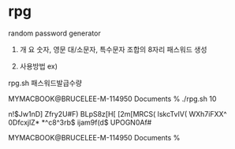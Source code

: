 # rpg
random password generator


1. 개   요
   숫자, 영문 대/소문자, 특수문자 조합의 8자리 패스워드 생성
   
2. 사용방법
ex)

rpg.sh 패스워드발급수량

MYMACBOOK@BRUCELEE-M-114950 Documents % ./rpg.sh 10

n!$Jw1nD]
Zfry2U#F)
BLpS8z[H[
[2m[MRCS(
lskcTvIV(
WXh7iFXX^
0DfcxjlZ*
*^c8^3rb$
ijam9f(d$
UPOGN0Af#

MYMACBOOK@BRUCELEE-M-114950 Documents %
